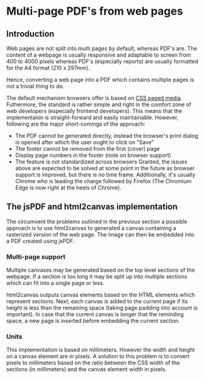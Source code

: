 # Multi-page PDF's from web pages

## Introduction

Web pages are not split into multi pages by default, whereas PDF's are. The content of a webpage is usually responsive and adaptable to screen from 400 to 4000 pixels whereas PDF's (especially reports) are usually formatted for the A4 format (210 x 297mm).

Hence, converting a web page into a PDF which contains multiple pages is not a trivial thing to do.

The default mechanism browsers offer is based on [CSS paged media](https://developer.mozilla.org/en-US/docs/Web/CSS/Paged_Media). Futhermore, the standard is rather simple and right in the comfort zone of web developers (especially frontend developers). This means that the implementaion is straight-forward and easily maintainable. However, following are the major short-comings of the approach:

- The PDF cannot be generated directly, instead the browser's print dialog is opened after which the user ought to click on "Save"
- The footer cannot be removed from the first (cover) page
- Display page numbers in the footer (note on browser support)
- The feature is not standardized across browsers
Granted, the issues above are expected to be solved at some point in the future as browser support is improved, but there is no time frame. Additionally, it's usually Chrome who is leading the charge followed by Firefox (The Chromium Edge is now right at the heels of Chrome).

## The jsPDF and html2canvas implementation

The circumvent the problems outlined in the previous section a possible approach is to use html2canvas to generated a canvas containing a rasterized version of the web page. The image can then be embedded into a PDF created using jsPDF.

### Multi-page support

Multiple canvases may be generated based on the top level sections of the webpage. If a section is too long it may be split up into multiple sections which can fit into a single page or less.

html2canvas outputs canvas elements based on the HTML elements which represent sections. Next, each canvas is added to the current page if its height is less than the remaining space (taking page padding into account is important). In case that the current canvas is longer that the reminding space, a new page is inserted before embedding the current section.

### Units

This implementation is based on millimeters. However the width and height on a canvas element are in pixels. A solution to this problem is to convert pixels to millimeters based on the ratio between the CSS width of the sections (in millimeters) and the canvas element width in pixels.
